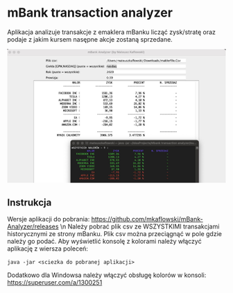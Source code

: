 # mBank transaction analyzer

Aplikacja analizuje transakcje z emaklera mBanku licząć zysk/stratę oraz podaje z jakim kursem nasępne akcje zostaną sprzedane.

![Alt Text](https://github.com/mkaflowski/mBank-Analyzer/blob/master/raw/mbank.jpg?raw=true)

## Instrukcja

Wersje aplikacji do pobrania: https://github.com/mkaflowski/mBank-Analyzer/releases \n
Należy pobrać plik csv ze WSZYSTKIMI transakcjami historycznymi ze strony mBanku.
Plik csv można przeciągnąć w pole gdzie należy go podać.
Aby wyświetlić konsolę z kolorami należy włączyć aplikację z wiersza poleceń:
```
java -jar <sciezka do pobranej aplikacji>
```
Dodatkowo dla Windowsa należy włączyć obsługę kolorów w konsoli:
https://superuser.com/a/1300251
